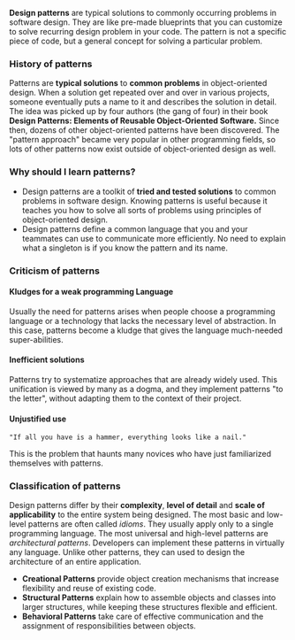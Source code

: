 **Design patterns** are typical solutions to commonly occurring problems in software design. They are like pre-made blueprints that you can customize to solve recurring design problem in your code.
The pattern is not a specific piece of code, but a general concept for solving a particular problem.

### History of patterns
Patterns are **typical solutions** to **common problems** in object-oriented design. When a solution get repeated over and over in various projects, someone eventually puts a name to it and describes the solution in detail.
The idea was picked up by four authors (the gang of four) in their book **Design Patterns: Elements of Reusable Object-Oriented Software.**
Since then, dozens of other object-oriented patterns have been discovered. The "pattern approach" became very popular in other programming fields, so lots of other patterns now exist outside of object-oriented design as well.

### Why should I learn patterns?
* Design patterns are a toolkit of **tried and tested solutions** to common problems in software design. Knowing patterns is useful because it teaches you how to solve all sorts of problems using principles of object-oriented design.
* Design patterns define a common language that you and your teammates can use to communicate more efficiently. No need to explain what a singleton is if you know the pattern and its name.

### Criticism of patterns
#### Kludges for a weak programming Language
Usually the need for patterns arises when people choose a programming language or a technology that lacks the necessary level of abstraction. In this case, patterns become a kludge that gives the language much-needed super-abilities.
#### Inefficient solutions
Patterns try to systematize approaches that are already widely used. This unification is viewed by many as a dogma, and they implement patterns "to the letter", without adapting them to the context of their project.
#### Unjustified use
	"If all you have is a hammer, everything looks like a nail."
This is the problem that haunts many novices who have just familiarized themselves with patterns.

### Classification of patterns
Design patterns differ by their **complexity**, **level of detail** and **scale of applicability** to the entire system being designed.
The most basic and low-level patterns are often called *idioms*. They usually apply only to a single programming language.
The most universal and high-level patterns are *architectural patterns*. Developers can implement these patterns in virtually any language. Unlike other patterns, they can used to design the architecture of an entire application.
* **Creational Patterns** provide object creation mechanisms that increase flexibility and reuse of existing code.
* **Structural Patterns** explain how to assemble objects and classes into larger structures, while keeping these structures flexible and efficient.
* **Behavioral Patterns** take care of effective communication and the assignment of responsibilities between objects.